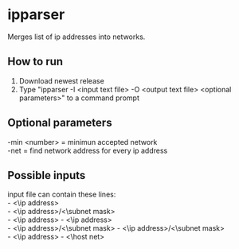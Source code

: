 # ipparser

  Merges list of ip addresses into networks.

## How to run

  1. Download newest release
  2. Type "ipparser -I \<input text file\> -O \<output text file\> \<optional parameters\>" to a command prompt

## Optional parameters
  
  -min \<number\> = minimun accepted network<br/>
  -net = find network address for every ip address 
  
## Possible inputs

  input file can contain these lines:<br/>
    - <\ip address\><br/>
    - <\ip address\>/<\subnet mask\><br/>
    - <\ip address\> - <\ip address\><br/>
    - <\ip address\>/<\subnet mask\> - <\ip address\>/<\subnet mask\><br/>
    - <\ip address\> - <\host net\><br/>
